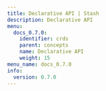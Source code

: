 ```yaml
---
title: Declarative API | Stash
description: Declarative API
menu:
  docs_0.7.0:
    identifier: crds
    parent: concepts
    name: Declarative API
    weight: 15
menu_name: docs_0.7.0
info:
  version: 0.7.0
---
```


